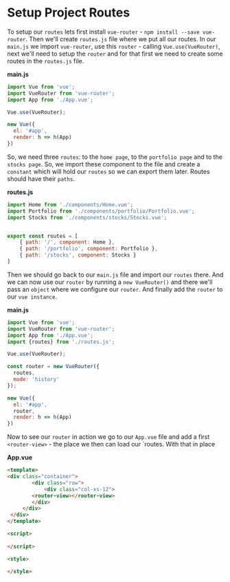 # Setup Project Routes

To setup our `routes` lets first install `vue-router` - `npm install --save vue-router`. Then we'll create `routes.js` file where we put all our routes. In our `main.js` we import `vue-router`, use this `router` - calling `Vue.use(VueRouter)`, next we'll need to setup the `router` and for that first we need to create some routes in the `routes.js` file. 

**main.js**
```js
import Vue from 'vue';
import VueRouter from 'vue-router';
import App from './App.vue';

Vue.use(VueRouter);

new Vue({
  el: '#app',
  render: h => h(App)
})
```
So, we need three `routes`: to the `home page`, to the `portfolio page` and to the `stocks page`. So, we import these component to the file and create a `constant` which will hold our `routes` so we can export them later. Routes should have their `paths`. 

**routes.js**
```js
import Home from './components/Home.vue';
import Portfolio from './components/portfolio/Portfolio.vue';
import Stocks from './components/stocks/Stocks.vue';


export const routes = [
    { path: '/', component: Home },
    { path: '/portfolio', component: Portfolio },
    { path: '/stocks', component: Stocks }
]
```

Then we should go back to our `main.js` file and import our `routes` there. And we can now use our `router` by running a `new VueRouter()` and there we'll pass an `object` where we configure our `router`. And finally add the `router` to our `vue instance`. 

**main.js**
```js
import Vue from 'vue';
import VueRouter from 'vue-router';
import App from './App.vue';
import {routes} from './routes.js';

Vue.use(VueRouter);

const router = new VueRouter({
  routes,
  mode: 'history'
});

new Vue({
  el: '#app',
  router,
  render: h => h(App)
})
```
Now to see our `router` in action we go to our `App.vue` file and add a first `<router-view>` - the place we then can load our `routes. With that in place  

**App.vue**
```html
<template>
<div class="container">        
        <div class="row">
            <div class="col-xs-12">
        <router-view></router-view>
        </div>
     </div>
 </div>
</template>

<script>
    
</script>

<style>

</style>
```